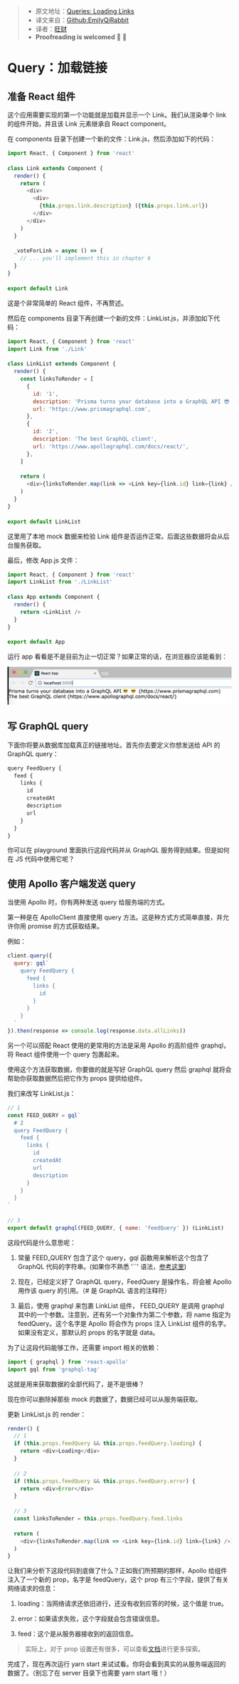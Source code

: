 > * 原文地址：[Queries: Loading Links](https://www.howtographql.com/react-apollo/2-queries-loading-links/)
> * 译文来自：[Github:EmilyQiRabbit](https://github.com/EmilyQiRabbit/GraphQLTranslation)
> * 译者：[旺财](https://github.com/EmilyQiRabbit)
> * **Proofreading is welcomed** 🙋 🎉

# Query：加载链接

## 准备 React 组件

这个应用需要实现的第一个功能就是加载并显示一个 Link。我们从渲染单个 link 的组件开始，并且该 Link 元素继承自 React component。

在 components 目录下创建一个新的文件：Link.js，然后添加如下的代码：

```JavaScript
import React, { Component } from 'react'

class Link extends Component {
  render() {
    return (
      <div>
        <div>
          {this.props.link.description} ({this.props.link.url})
        </div>
      </div>
    )
  }

  _voteForLink = async () => {
    // ... you'll implement this in chapter 6
  }
}

export default Link
```

这是个非常简单的 React 组件，不再赘述。

然后在 components 目录下再创建一个新的文件：LinkList.js，并添加如下代码：

```JavaScript
import React, { Component } from 'react'
import Link from './Link'

class LinkList extends Component {
  render() {
    const linksToRender = [
      {
        id: '1',
        description: 'Prisma turns your database into a GraphQL API 😎 😎',
        url: 'https://www.prismagraphql.com',
      },
      {
        id: '2',
        description: 'The best GraphQL client',
        url: 'https://www.apollographql.com/docs/react/',
      },
    ]

    return (
      <div>{linksToRender.map(link => <Link key={link.id} link={link} />)}</div>
    )
  }
}

export default LinkList
```

这里用了本地 mock 数据来检验 Link 组件是否运作正常。后面这些数据将会从后台服务获取。

最后，修改 App.js 文件：

```JavaScript
import React, { Component } from 'react'
import LinkList from './LinkList'

class App extends Component {
  render() {
    return <LinkList />
  }
}

export default App
```

运行 app 看看是不是目前为止一切正常？如果正常的话，在浏览器应该能看到：

![graphqlpic7](../imgs/graphqlpic7.png)

## 写 GraphQL query

下面你将要从数据库加载真正的链接地址。首先你去要定义你想发送给 API 的 GraphQL query：

```JavaScript
query FeedQuery {
  feed {
    links {
      id
      createdAt
      description
      url
    }
  }
}
```

你可以在 playground 里面执行这段代码并从 GraphQL 服务得到结果。但是如何在 JS 代码中使用它呢？

## 使用 Apollo 客户端发送 query

当使用 Apollo 时，你有两种发送 query 给服务端的方式。

第一种是在 ApolloClient 直接使用 query 方法。这是种方式方式简单直接，并允许你用 promise 的方式获取结果。

例如：

```JavaScript
client.query({
  query: gql`
    query FeedQuery {
      feed {
        links {
          id
        }
      }
    }
  `
}).then(response => console.log(response.data.allLinks))
```

另一个可以搭配 React 使用的更常用的方法是采用 Apollo 的高阶组件 graphql，将 React 组件使用一个 query 包裹起来。

使用这个方法获取数据，你要做的就是写好 GraphQL query 然后 graphql 就将会帮助你获取数据然后把它作为 props 提供给组件。

我们来改写 LinkList.js：

```JavaScript
// 1
const FEED_QUERY = gql`
  # 2
  query FeedQuery {
    feed {
      links {
        id
        createdAt
        url
        description
      }
    }
  }
`

// 3
export default graphql(FEED_QUERY, { name: 'feedQuery' }) (LinkList)
```

这段代码是什么意思呢：

1. 常量 FEED_QUERY 包含了这个 query，gql 函数用来解析这个包含了 GraphQL 代码的字符串。(如果你不熟悉 '``' 语法，[参考这里](https://wesbos.com/tagged-template-literals/))

2. 现在，已经定义好了 GraphQL query，FeedQuery 是操作名，将会被 Apollo 用作该 query 的引用。（# 是 GraphQL 语言的注释符）

3. 最后，使用 graphql 来包裹 LinkList 组件， FEED_QUERY 是调用 graphql 其中的一个参数。注意到，还有另一个对象作为第二个参数，将 name 指定为 feedQuery。这个名字是 Apollo 将会作为 props 注入 LinkList 组件的名字。如果没有定义，那默认的 props 的名字就是 data。

为了让这段代码能够工作，还需要 import 相关的依赖：

```JavaScript
import { graphql } from 'react-apollo'
import gql from 'graphql-tag'
```

这就是用来获取数据的全部代码了，是不是很棒？

现在你可以删除掉那些 mock 的数据了，数据已经可以从服务端获取。

更新 LinkList.js 的 render：

```JavaScript
render() {
  // 1
  if (this.props.feedQuery && this.props.feedQuery.loading) {
    return <div>Loading</div>
  }

  // 2
  if (this.props.feedQuery && this.props.feedQuery.error) {
    return <div>Error</div>
  }

  // 3
  const linksToRender = this.props.feedQuery.feed.links

  return (
    <div>{linksToRender.map(link => <Link key={link.id} link={link} />)}</div>
  )
}
```

让我们来分析下这段代码到底做了什么？正如我们所预期的那样，Apollo 给组件注入了一个新的 prop，名字是 feedQuery，这个 prop 有三个字段，提供了有关网络请求的信息：

1. loading：当网络请求还依旧进行，还没有收到应答的时候，这个值是 true。

2. error：如果请求失败，这个字段就会包含错误信息。

3. feed：这个是从服务器接收到的返回信息。

> 实际上，对于 prop 设置还有很多，可以查看[文档](https://www.apollographql.com/docs/react/essentials/queries.html#graphql-query-data)进行更多探索。

完成了，现在再次运行 yarn start 来试试看。你将会看到真实的从服务端返回的数据了。（别忘了在 server 目录下也需要 yarn start 哦！）